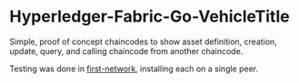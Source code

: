 # Hyperledger-Fabric-Go-VehicleTitle

Simple, proof of concept chaincodes to show asset definition, creation, update, query, and calling chaincode from another chaincode.

Testing was done in [first-network](https://github.com/hyperledger/fabric-samples/tree/release-1.4/first-network), installing each on a single peer. 

